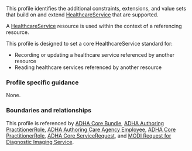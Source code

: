This profile identifies the additional constraints, extensions, and value sets that build on and extend [HealthcareService](http://hl7.org/fhir/R4/healthcareservice.html) that are supported. 

A [HealthcareService](http://hl7.org/fhir/R4/healthcareservice.html) resource is used within the context of a referencing resource. 

This profile is designed to set a core HealthcareService standard for:
* Recording or updating a healthcare service referenced by another resource
* Reading healthcare services referenced by another resource


### Profile specific guidance
None.


### Boundaries and relationships
This profile is referenced by 
[ADHA Core Bundle](StructureDefinition-dh-bundle-core-1.html), 
[ADHA Authoring PractitionerRole](StructureDefinition-dh-practitionerrole-author-1.html),
[ADHA Authoring Care Agency Employee](StructureDefinition-dh-practitionerrole-author-cae-1.html),
[ADHA Core PractitionerRole](StructureDefinition-dh-practitionerrole-core-1.html), 
[ADHA Core ServiceRequest](StructureDefinition-dh-servicerequest-core-1.html), and
[MODI Request for Diagnostic Imaging Service](StructureDefinition-dh-servicerequest-modi-1.html). 
